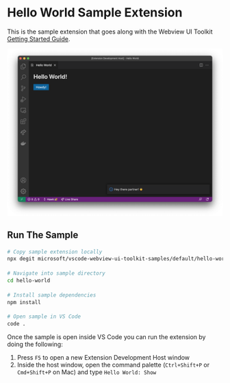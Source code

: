 # Hello World Sample Extension

This is the sample extension that goes along with the Webview UI Toolkit [Getting Started Guide](https://github.com/microsoft/vscode-webview-toolkit/blob/main/docs/getting-started.md).

![A screenshot of the sample extension.](./assets/hello-world-screenshot.png)

## Run The Sample

```bash
# Copy sample extension locally
npx degit microsoft/vscode-webview-ui-toolkit-samples/default/hello-world hello-world

# Navigate into sample directory
cd hello-world

# Install sample dependencies
npm install

# Open sample in VS Code
code .
```

Once the sample is open inside VS Code you can run the extension by doing the following:

1. Press `F5` to open a new Extension Development Host window
2. Inside the host window, open the command palette (`Ctrl+Shift+P` or `Cmd+Shift+P` on Mac) and type `Hello World: Show`
